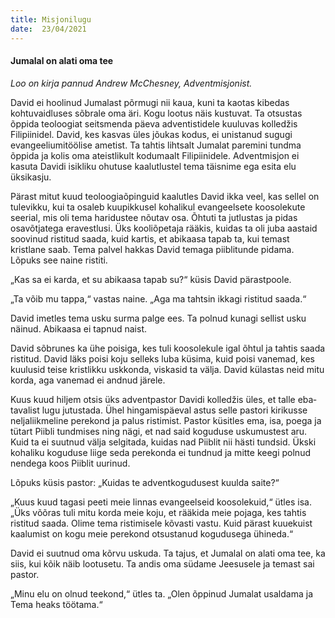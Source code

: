 ```yaml
---
title: Misjonilugu  
date:  23/04/2021  
---
```


#### Jumalal on alati oma tee

_Loo on kirja pannud Andrew McChesney, Adventmisjonist._

David ei hoolinud Jumalast põrmugi nii kaua, kuni ta kaotas kibedas kohtuvaidluses sõbrale oma äri. Kogu lootus näis kustuvat. Ta otsustas õppida teoloogiat seitsmenda päeva adventistidele kuuluvas kolledžis Filipiinidel. David, kes kasvas üles jõukas kodus, ei unistanud sugugi evangeeliumitöölise ametist. Ta tahtis lihtsalt Jumalat paremini tundma õppida ja kolis oma ateistlikult kodumaalt Filipiinidele. Adventmisjon ei kasuta Davidi isikliku ohutuse kaalutlustel tema täisnime ega esita elu üksikasju.

Pärast mitut kuud teoloogiaõpinguid kaalutles David ikka veel, kas sellel on tulevikku, kui ta osaleb kuupikkusel kohalikul evangeelsete koosolekute seerial, mis oli tema haridustee nõutav osa. Õhtuti ta jutlustas ja pidas osavõtjatega eravestlusi. Üks kooliõpetaja rääkis, kuidas ta oli juba aastaid soovinud ristitud saada, kuid kartis, et abikaasa tapab ta, kui temast kristlane saab. Tema palvel hakkas David temaga piiblitunde pidama. Lõpuks see naine ristiti.

„Kas sa ei karda, et su abikaasa tapab su?“ küsis David pärastpoole.

„Ta võib mu tappa,“ vastas naine. „Aga ma tahtsin ikkagi ristitud saada.“

David imetles tema usku surma palge ees. Ta polnud kunagi sellist usku näinud. Abikaasa ei tapnud naist.

David sõbrunes ka ühe poisiga, kes tuli koosolekule igal õhtul ja tahtis saada ristitud. David läks poisi koju selleks luba küsima, kuid poisi vanemad, kes kuulusid teise kristlikku uskkonda, viskasid ta välja. David külastas neid mitu korda, aga vanemad ei andnud järele.

Kuus kuud hiljem otsis üks adventpastor Davidi kolledžis üles, et talle eba­tavalist lugu jutustada. Ühel hingamispäeval astus selle pastori kirikusse neljaliikmeline perekond ja palus ristimist. Pastor küsitles ema, isa, poega ja tütart Piibli tundmises ning nägi, et nad said koguduse uskumustest aru. Kuid ta ei suutnud välja selgitada, kuidas nad Piiblit nii hästi tundsid. Ükski kohaliku koguduse liige seda perekonda ei tundnud ja mitte keegi polnud nendega koos Piiblit uurinud.

Lõpuks küsis pastor: „Kuidas te adventkogudusest kuulda saite?“

„Kuus kuud tagasi peeti meie linnas evangeelseid koosolekuid,“ ütles isa. „Üks võõras tuli mitu korda meie koju, et rääkida meie pojaga, kes tahtis ristitud saada. Olime tema ristimisele kõvasti vastu. Kuid pärast kuuekuist kaalumist on kogu meie perekond otsustanud kogudusega ühineda.“

David ei suutnud oma kõrvu uskuda. Ta tajus, et Jumalal on alati oma tee, ka siis, kui kõik näib lootusetu. Ta andis oma südame Jeesusele ja temast sai pastor.

„Minu elu on olnud teekond,“ ütles ta. „Olen õppinud Jumalat usaldama ja Tema heaks töötama.“